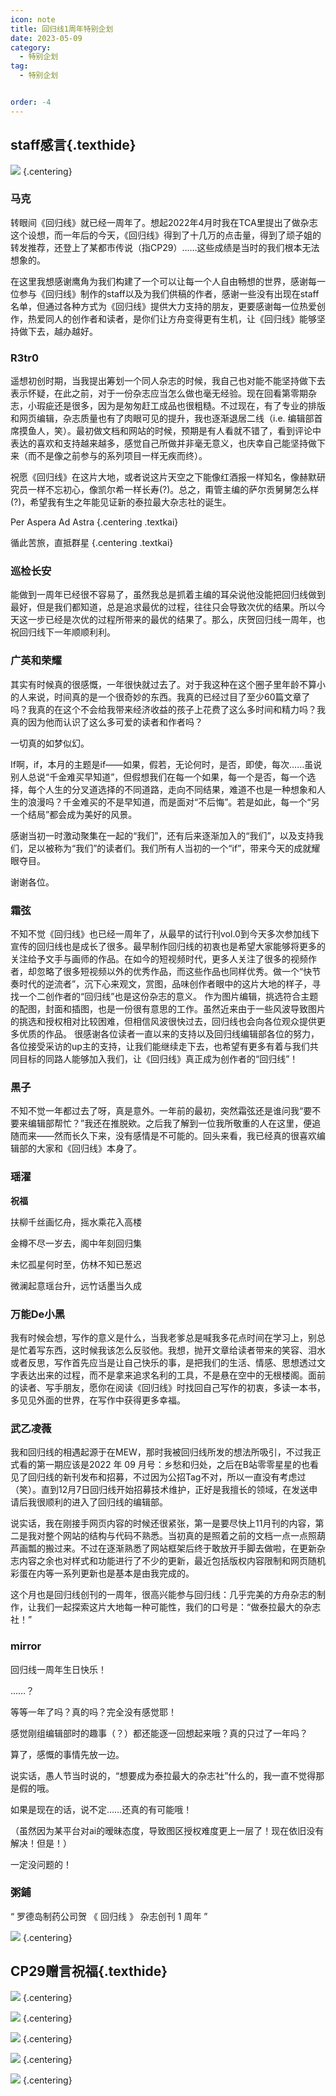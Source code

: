 ```yaml
---
icon: note
title: 回归线1周年特别企划
date: 2023-05-09
category:
  - 特别企划
tag:
  - 特别企划


order: -4
---
```

<!-- more -->

## staff感言{.texthide}

![](./res/interview/topic1.webp) {.centering}

### **马克**

转眼间《回归线》就已经一周年了。想起2022年4月时我在TCA里提出了做杂志这个设想，而一年后的今天，《回归线》得到了十几万的点击量，得到了顽子姐的转发推荐，还登上了某都市传说（指CP29）……这些成绩是当时的我们根本无法想象的。

在这里我想感谢鹰角为我们构建了一个可以让每一个人自由畅想的世界，感谢每一位参与《回归线》制作的staff以及为我们供稿的作者，感谢一些没有出现在staff名单，但通过各种方式为《回归线》提供大力支持的朋友，更要感谢每一位热爱创作，热爱同人的创作者和读者，是你们让方舟变得更有生机，让《回归线》能够坚持做下去，越办越好。

### **R3tr0**

遥想初创时期，当我提出筹划一个同人杂志的时候，我自己也对能不能坚持做下去表示怀疑，在此之前，对于一份杂志应当怎么做也毫无经验。现在回看第零期杂志，小瑕疵还是很多，因为是匆匆赶工成品也很粗糙。不过现在，有了专业的排版和网页编辑，杂志质量也有了肉眼可见的提升，我也逐渐退居二线（i.e. 编辑部首席摸鱼人，笑）。最初做文档和网站的时候，预期是有人看就不错了，看到评论中表达的喜欢和支持越来越多，感觉自己所做并非毫无意义，也庆幸自己能坚持做下来（而不是像之前参与的系列项目一样无疾而终）。

祝愿《回归线》在这片大地，或者说这片天空之下能像红酒报一样知名，像赫默研究员一样不忘初心，像凯尔希一样长寿(?)。总之，甭管主编的萨尔贡舅舅怎么样(?)，希望我有生之年能见证新的泰拉最大杂志社的诞生。

Per Aspera Ad Astra {.centering .textkai}

循此苦旅，直抵群星 {.centering .textkai}

### **巡检长安**

能做到一周年已经很不容易了，虽然我总是抓着主编的耳朵说他没能把回归线做到最好，但是我们都知道，总是追求最优的过程，往往只会导致次优的结果。所以今天这一步已经是次优的过程所带来的最优的结果了。那么，庆贺回归线一周年，也祝回归线下一年顺顺利利。

### **广英和荣耀**

其实有时候真的很感慨，一年很快就过去了。对于我这种在这个圈子里年龄不算小的人来说，时间真的是一个很奇妙的东西。我真的已经过目了至少60篇文章了吗？我真的在这个不会给我带来经济收益的孩子上花费了这么多时间和精力吗？我真的因为他而认识了这么多可爱的读者和作者吗？

一切真的如梦似幻。

If啊，if，本月的主题是if——如果，假若，无论何时，是否，即使，每次……虽说别人总说“千金难买早知道”，但假想我们在每一个如果，每一个是否，每一个选择，每个人生的分叉道选择的不同道路，走向不同结果，难道不也是一种想象和人生的浪漫吗？千金难买的不是早知道，而是面对“不后悔”。若是如此，每一个“另一个结局”都会成为美好的风景。

感谢当初一时激动聚集在一起的“我们”，还有后来逐渐加入的“我们”，以及支持我们，足以被称为“我们”的读者们。我们所有人当初的一个“if”，带来今天的成就耀眼夺目。

谢谢各位。

### **霜弦**

不知不觉《回归线》也已经一周年了，从最早的试行刊vol.0到今天多次参加线下宣传的回归线也是成长了很多。最早制作回归线的初衷也是希望大家能够将更多的关注给予文手与画师的作品。在如今的短视频时代，更多人关注了很多的视频作者，却忽略了很多短视频以外的优秀作品，而这些作品也同样优秀。做一个“快节奏时代的逆流者”，沉下心来观文，赏图，品味创作者眼中的这片大地的样子，寻找一个二创作者的“回归线”也是这份杂志的意义。
作为图片编辑，挑选符合主题的配图，封面和插图，也是一份很有意思的工作。虽然近来由于一些风波导致图片的挑选和授权相对比较困难，但相信风波很快过去，回归线也会向各位观众提供更多优质的作品。
很感谢各位读者一直以来的支持以及回归线编辑部各位的努力，各位接受采访的up主的支持，让我们能继续走下去，也希望有更多有着与我们共同目标的同路人能够加入我们，让《回归线》真正成为创作者的“回归线”！

### **黒子**

不知不觉一年都过去了呀，真是意外。一年前的最初，突然霜弦还是谁问我“要不要来编辑部帮忙？”我还在推脱欸。之后我了解到一位我所敬重的人在这里，便追随而来——然而长久下来，没有感情是不可能的。回头来看，我已经真的很喜欢编辑部的大家和《回归线》本身了。

### **瑶濯**

<div class="centering textkai">

**祝福**

扶柳千丝画忆舟，摇水乘花入高楼

金樽不尽一岁去，阁中年刻回归集

未忆孤星何时至，仿林不知已葱迟

微澜起意瑶台升，远竹话墨当久成

</div>

### **万能De小黑**

我有时候会想，写作的意义是什么，当我老爹总是喊我多花点时间在学习上，别总是忙着写东西，这时候我该怎么反驳他。我想，抛开文章给读者带来的笑容、泪水或者反思，写作首先应当是让自己快乐的事，是把我们的生活、情感、思想透过文字表达出来的过程，而不是拿来追求名利的工具，不是悬在空中的无根楼阁。面前的读者、写手朋友，愿你在阅读《回归线》时找回自己写作的初衷，多读一本书，多见见外面的世界，在写作中获得更多幸福。

### **武乙凌薇**

我和回归线的相遇起源于在MEW，那时我被回归线所发的想法所吸引，不过我正式看的第一期应该是2022 年 09 月号：乡愁和归处，之后在B站零零星星的也看见了回归线的新刊发布和招募，不过因为公招Tag不对，所以一直没有考虑过（笑）。直到12月7日回归线开始招募技术维护，正好是我擅长的领域，在发送申请后我很顺利的进入了回归线的编辑部。

说实话，我在刚接手网页内容的时候还很紧张，第一是要尽快上11月刊的内容，第二是我对整个网站的结构与代码不熟悉。当初真的是照着之前的文档一点一点照葫芦画瓢的搬过来。不过在逐渐熟悉了网站框架后终于敢放开手脚去做啦，在更新杂志内容之余也对样式和功能进行了不少的更新，最近包括版权内容限制和网页随机彩蛋在内等一系列更新也是基本是由我完成的。

这个月也是回归线创刊的一周年，很高兴能参与回归线：几乎完美的方舟杂志的制作，让我们一起探索这片大地每一种可能性，我们的口号是：“做泰拉最大的杂志社！”

### **mirror**

回归线一周年生日快乐！

……？

等等一年了吗？真的吗？完全没有感觉耶！

感觉刚组编辑部时的趣事（？）都还能逐一回想起来哦？真的只过了一年吗？

算了，感慨的事情先放一边。

说实话，愚人节当时说的，“想要成为泰拉最大的杂志社”什么的，我一直不觉得那是假的哦。

如果是现在的话，说不定……还真的有可能哦！

（虽然因为某平台对ai的暧昧态度，导致图区授权难度更上一层了！现在依旧没有解决！但是！）

一定没问题的！


### **粥鋪**

“ 罗德岛制药公司贺 《 回归线 》 杂志创刊 1 周年 ”

![](./res/interview/粥鋪.webp) {.centering}

## CP29赠言祝福{.texthide}

![](./res/interview/topic2.webp) {.centering}

![](./res/interview/1.webp) {.centering}

![](./res/interview/2.webp) {.centering}

![](./res/interview/3.webp) {.centering}

![](./res/interview/4.webp) {.centering}
<eod />